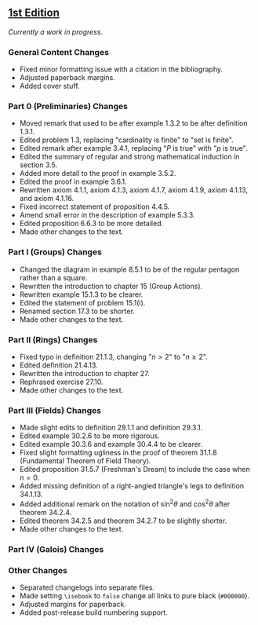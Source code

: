 ## [1st Edition](https://github.com/PhotonicGluon/Abstract-Algebra-Book/compare/v1-build.36...v1)

*Currently a work in progress.*

### General Content Changes
- Fixed minor formatting issue with a citation in the bibliography.
- Adjusted paperback margins.
- Added cover stuff.

### Part 0 (Preliminaries) Changes
- Moved remark that used to be after example 1.3.2 to be after definition 1.3.1.
- Edited problem 1.3, replacing "cardinality is finite" to "set is finite".
- Edited remark after example 3.4.1, replacing "$P$ is true" with "$p$ is true".
- Edited the summary of regular and strong mathematical induction in section 3.5.
- Added more detail to the proof in example 3.5.2.
- Edited the proof in example 3.6.1.
- Rewritten axiom 4.1.1, axiom 4.1.3, axiom 4.1.7, axiom 4.1.9, axiom 4.1.13, and axiom 4.1.16.
- Fixed incorrect statement of proposition 4.4.5.
- Amend small error in the description of example 5.3.3.
- Edited proposition 6.6.3 to be more detailed.
- Made other changes to the text.

### Part I (Groups) Changes
- Changed the diagram in example 8.5.1 to be of the regular pentagon rather than a square.
- Rewritten the introduction to chapter 15 (Group Actions).
- Rewritten example 15.1.3 to be clearer.
- Edited the statement of problem 15.1(i).
- Renamed section 17.3 to be shorter.
- Made other changes to the text.
 
### Part II (Rings) Changes
- Fixed typo in definition 21.1.3, changing "$n > 2$" to "$n \geq 2$".
- Edited definition 21.4.13.
- Rewritten the introduction to chapter 27.
- Rephrased exercise 27.10.
- Made other changes to the text.

### Part III (Fields) Changes
- Made slight edits to definition 29.1.1 and definition 29.3.1.
- Edited example 30.2.6 to be more rigorous.
- Edited example 30.3.6 and example 30.4.4 to be clearer.
- Fixed slight formatting ugliness in the proof of theorem 31.1.8 (Fundamental Theorem of Field Theory).
- Edited proposition 31.5.7 (Freshman's Dream) to include the case when $n = 0$.
- Added missing definition of a right-angled triangle's legs to definition 34.1.13.
- Added additional remark on the notation of $\sin^2 \theta$ and $\cos^2 \theta$ after theorem 34.2.4.
- Edited theorem 34.2.5 and theorem 34.2.7 to be slightly shorter.
- Made other changes to the text.

### Part IV (Galois) Changes

### Other Changes
- Separated changelogs into separate files.
- Made setting `\isebook` to `false` change all links to pure black (`#000000`).
- Adjusted margins for paperback.
- Added post-release build numbering support.
